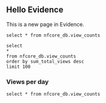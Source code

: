 ## Hello Evidence

This is a new page in Evidence.

```view_counts_summary
select * from nfcore_db.view_counts
```

<DataTable data={view_counts_summary} />

```view_counts_summary_top100
select
*
from nfcore_db.view_counts
order by sum_total_views desc
limit 100
```

<DataTable data={view_counts_summary_top100}>
   <Column id=timestamp title="Date"/>
   <Column id=sum_total_views title = "Total Views" />
   <Column id=sum_total_views_unique title = "Total Unique Views" />
</DataTable>

### Views per day

<!-- https://github.com/nf-core/website/blob/33acd6a2fab2bf9251e14212ce731ef3232b5969/public_html/stats.php#L1423C29-L1423C42 -->

```views_by_day_2021
select * from nfcore_db.view_counts
```

<CalendarHeatmap 
    data={views_by_day_2021}
    date=timestamp
    value=sum_total_views_unique
    title="Visitors: All nf-core repositories"
    subtitle="Unique views per day"
    legend=true
/>
